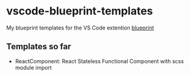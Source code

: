 # vscode-blueprint-templates

My blueprint templates for the VS Code extention [blueprint](https://github.com/reesemclean/blueprint)

## Templates so far

- ReactComponent: React Stateless Functional Component with scss module import
